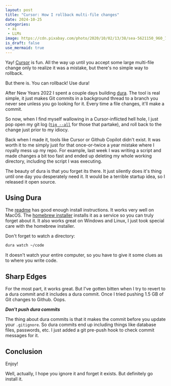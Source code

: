 ```yaml
---
layout: post
title: "Cursor: How I rollback multi-file changes"
date: 2024-10-25
categories:
 - ai
 - LLMs
image: https://cdn.pixabay.com/photo/2020/10/02/13/38/sea-5621150_960_720.jpg
is_draft: false
use_mermaid: true
---
```


Yay! [Cursor][cursor] is fun. All the way up until you accept some large multi-file change only to
realize it was a mistake, but there's no simple way to rollback. 

But there is. You can rollback! Use dura!

After New Years 2022 I spent a couple days building [dura][gh]. The tool is real simple,
it just makes Git commits in a background thread to a branch you never see unless you go
looking for it. Every time a file changes, it'll make a commit.

So now, when I find myself wallowing in a Cursor-inflicted hell hole, I just pop open my
git log ([`tig --all`][tig] for those that partake), and roll back to the change just prior
to my idiocy.

Back when I made it, tools like Cursor or Github Copilot didn't exist. It was worth it to
me simply just for that once-or-twice a year mistake where I royally mess up my repo. For
example, last week I was writing a script and made changes a bit too fast and ended up
deleting my whole working directory, including the script I was executing.

The beauty of dura is that you forget its there. It just silently does it's thing until one
day you desperately need it. It would be a terrible startup idea, so I released it open source.


## Using Dura
The [readme][gh] has good enough install instructions. It works very well on MacOS. The
[homebrew installer][brew] installs it as a service so you can truly forget about it.
It also works great on Windows and Linux, I just took special care with the homebrew installer.

Don't forget to watch a directory:

```bash
dura watch ~/code
```

It doesn't watch your entire computer, so you have to give it some clues as to where
you write code.

## Sharp Edges
For the most part, it works great. But I've gotten bitten when I try to revert to a dura
commit and it includes a dura commit. Once I tried pushing 1.5 GB of Git changes to Github.
Oops.

_**Don't push dura commits**_

The thing about dura commits is that it makes the commit before you update your `.gitignore`.
So dura commits end up including things like database files, passwords, etc. I just added
a git pre-push hook to check commit messages for it.


## Conclusion
Enjoy!

Well, actually, I hope you ignore it and forget it exists. But definitely go install it.



 [gh]: https://github.com/tkellogg/dura
 [brew]: https://github.com/Homebrew/homebrew-core/blob/master/Formula/d/dura.rb
 [cursor]: https://www.cursor.com/
 [tig]: https://jonas.github.io/tig/ 
